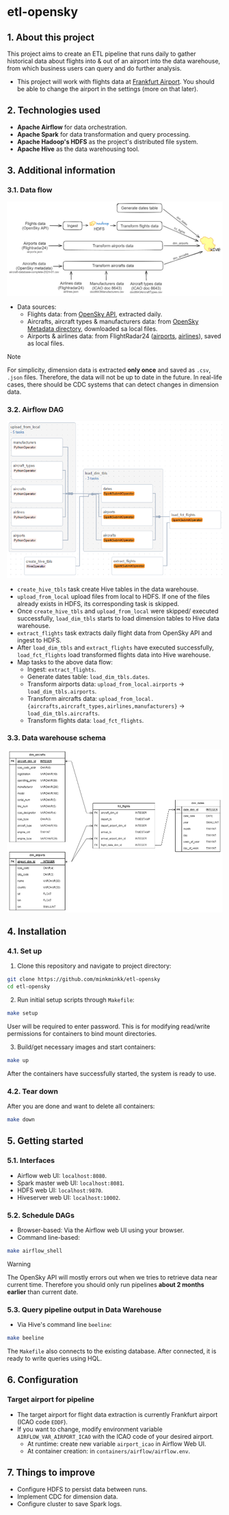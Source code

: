 # etl-opensky

## 1. About this project

This project aims to create an ETL pipeline that runs daily to gather historical data about flights into & out of an airport into the data warehouse, from which business users can query and do further analysis.

- This project will work with flights data at [Frankfurt Airport](https://en.wikipedia.org/wiki/Frankfurt_Airport). You should be able to change the airport in the settings (more on that later).


## 2. Technologies used

- **Apache Airflow** for data orchestration.
- **Apache Spark** for data transformation and query processing.
- **Apache Hadoop's HDFS** as the project's distributed file system.
- **Apache Hive** as the data warehousing tool.

## 3. Additional information

### 3.1. Data flow

![Data Flow](imgs/data_flow.png)

- Data sources:
    - Flights data: from [OpenSky API](https://openskynetwork.github.io/opensky-api/rest.html), extracted daily.
    - Aircrafts, aircraft types & manufacturers data: from [OpenSky Metadata directory](https://opensky-network.org/datasets/metadata/), downloaded sa local files.
    - Airports & airlines data: from FlightRadar24 ([airports](https://www.flightradar24.com/_json/airports.php), [airlines](https://www.flightradar24.com/_json/airlines.php)), saved as local files.
    
> [!note] 
> For simplicity, dimension data is extracted **only once** and saved as `.csv`, `.json` files. Therefore, the data will not be up to date in the future. In real-life cases, there should be CDC systems that can detect changes in dimension data.

### 3.2. Airflow DAG

![Airflow DAG](imgs/airflow_dag.png)

- `create_hive_tbls` task create Hive tables in the data warehouse.
- `upload_from_local` upload files from local to HDFS. If one of the files already exists in HDFS, its corresponding task is skipped.
- Once `create_hive_tbls` and `upload_from_local` were skipped/ executed successfully, `load_dim_tbls` starts to load dimension tables to Hive data warehouse.
- `extract_flights` task extracts daily flight data from OpenSky API and ingest to HDFS.
- After `load_dim_tbls` and `extract_flights` have executed successfully, `load_fct_flights` load transformed flights data into Hive warehouse.
- Map tasks to the above data flow:
    - Ingest: `extract_flights`.
    - Generate dates table: `load_dim_tbls.dates`.
    - Transform airports data: `upload_from_local.airports` $\rightarrow$ `load_dim_tbls.airports`.
    - Transform aircrafts data: `upload_from_local.{aircrafts,aircraft_types,airlines,manufacturers}` $\rightarrow$ `load_dim_tbls.aircrafts`.
    - Transform flights data: `load_fct_flights`.


### 3.3. Data warehouse schema

![DWH Schema](imgs/dwh_schema.png)

## 4. Installation

### 4.1. Set up

1. Clone this repository and navigate to project directory:

```bash
git clone https://github.com/minkminkk/etl-opensky
cd etl-opensky
```

2. Run initial setup scripts through `Makefile`:

```bash
make setup
```

User will be required to enter password. This is for modifying read/write permissions for containers to bind mount directories. 

3. Build/get necessary images and start containers:

```bash
make up
```

After the containers have successfully started, the system is ready to use.

### 4.2. Tear down

After you are done and want to delete all containers:

```bash
make down
```

## 5. Getting started

### 5.1. Interfaces

- Airflow web UI: `localhost:8080`.
- Spark master web UI: `localhost:8081`.
- HDFS web UI: `localhost:9870`.
- Hiveserver web UI: `localhost:10002`.

### 5.2. Schedule DAGs

- Browser-based: Via the Airflow web UI using your browser.
- Command line-based:
```bash
make airflow_shell
```

> [!warning]
> The OpenSky API will mostly errors out when we tries to retrieve data near current time. Therefore you should only run pipelines **about 2 months earlier** than current date.

### 5.3. Query pipeline output in Data Warehouse

- Via Hive's command line `beeline`:
```bash
make beeline
```

The `Makefile` also connects to the existing database. After connected, it is ready to write queries using HQL.

## 6. Configuration

### Target airport for pipeline

- The target airport for flight data extraction is currently Frankfurt airport (ICAO code `EDDF`).
- If you want to change, modify environment variable `AIRFLOW_VAR_AIRPORT_ICAO` with the ICAO code of your desired airport.
    - At runtime: create new variable `airport_icao` in Airflow Web UI.
    - At container creation: in `containers/airflow/airflow.env`.

## 7. Things to improve

- Configure HDFS to persist data between runs.
- Implement CDC for dimension data.
- Configure cluster to save Spark logs.